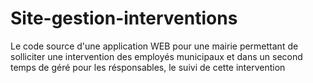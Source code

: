 # Site-gestion-interventions
Le code source d'une application WEB pour une mairie permettant de solliciter une intervention des employés municipaux et dans un second temps de géré pour les résponsables, le suivi de cette intervention
